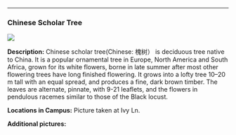 ***
###  Chinese Scholar Tree
![](http://www.astro.princeton.edu/~ruixu/fig/Chinesescholartree.jpg)

**Description:**
Chinese scholar tree(Chinese: 槐树） is deciduous tree native to China.  It is a popular ornamental tree in Europe, North America and South Africa, grown for its white flowers, borne in late summer after most other flowering trees have long finished flowering. It grows into a lofty tree 10–20 m tall with an equal spread, and produces a fine, dark brown timber. The leaves are alternate, pinnate, with 9-21 leaflets, and the flowers in pendulous racemes similar to those of the Black locust.
  

**Locations in Campus:** Picture taken at Ivy Ln.

**Additional pictures:**
